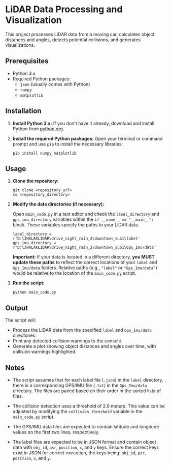 # **LiDAR Data Processing and Visualization**

This project processes LiDAR data from a moving car, calculates object distances and angles, detects potential collisions, and generates visualizations.


## **Prerequisites**

- Python 3.x
- Required Python packages:
  - `json` (usually comes with Python)
  - `numpy`
  - `matplotlib`

## **Installation**

1.  **Install Python 3.x:** If you don't have it already, download and install Python from [python.org](https://www.python.org/).

2.  **Install the required Python packages:**
    Open your terminal or command prompt and use `pip` to install the necessary libraries:

    ```
    pip install numpy matplotlib
    ```

## **Usage**

1.  **Clone the repository:**

    ```
    git clone <repository_url>
    cd <repository_directory>
    ```

2.  **Modify the data directories (if necessary):**

    Open `main_code.py` in a text editor and check the `label_directory` and `gps_imu_directory` variables within the `if __name__ == "__main__":` block.  These variables specify the paths to your LiDAR data.

    ```
    label_directory = r'D:\JHALAKLIDAR\drive_night_rain_2\downtown_sub1\label'
    gps_imu_directory = r'D:\JHALAKLIDAR\drive_night_rain_2\downtown_sub1\Gps_Imu\data'
    ```

    **Important:** If your data is located in a different directory, **you MUST update these paths** to reflect the correct locations of your `label` and `Gps_Imu/data` folders.  Relative paths (e.g., `"label"` or `"Gps_Imu/data"`) would be relative to the location of the `main_code.py` script.

3.  **Run the script:**

    ```
    python main_code.py
    ```

## **Output**

The script will:

-   Process the LiDAR data from the specified `label` and `Gps_Imu/data` directories.
-   Print any detected collision warnings to the console.
-   Generate a plot showing object distances and angles over time, with collision warnings highlighted.

## **Notes**

-   The script assumes that for each label file (`.json`) in the `label` directory, there is a corresponding GPS/IMU file (`.txt`) in the `Gps_Imu/data` directory.  The files are paired based on their order in the sorted lists of files.

-   The collision detection uses a threshold of 2.0 meters. This value can be adjusted by modifying the `collision_threshold` variable in the `main_code.py` script.

-   The GPS/IMU data files are expected to contain latitude and longitude values on the first two lines, respectively.

-   The label files are expected to be in JSON format and contain object data with `obj_id`, `psr`, `position`, `x`, and `y` keys. Ensure the correct keys exist in JSON for correct execution, the keys being: `obj_id`, `psr`, `position`, `x`, and `y`.
